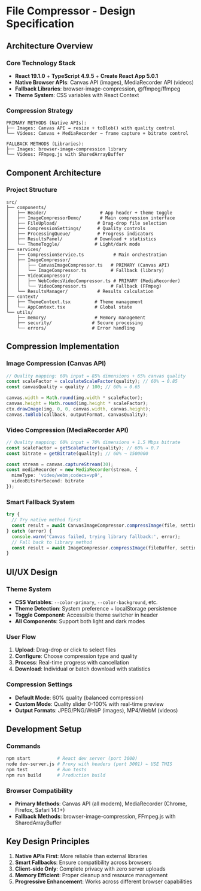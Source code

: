 # File Compressor - Design Specification

## Architecture Overview

### Core Technology Stack
- **React 19.1.0** + **TypeScript 4.9.5** + **Create React App 5.0.1**
- **Native Browser APIs**: Canvas API (images), MediaRecorder API (videos)
- **Fallback Libraries**: browser-image-compression, @ffmpeg/ffmpeg
- **Theme System**: CSS variables with React Context

### Compression Strategy
```
PRIMARY METHODS (Native APIs):
├── Images: Canvas API → resize + toBlob() with quality control
└── Videos: Canvas + MediaRecorder → frame capture + bitrate control

FALLBACK METHODS (Libraries):
├── Images: browser-image-compression library
└── Videos: FFmpeg.js with SharedArrayBuffer
```

## Component Architecture

### Project Structure
```
src/
├── components/
│   ├── Header/                    # App header + theme toggle
│   ├── ImageCompressorDemo/       # Main compression interface
│   ├── FileUpload/               # Drag-drop file selection
│   ├── CompressionSettings/      # Quality controls
│   ├── ProcessingQueue/          # Progress indicators
│   ├── ResultsPanel/            # Download + statistics
│   └── ThemeToggle/             # Light/dark mode
├── services/
│   ├── CompressionService.ts           # Main orchestration
│   ├── ImageCompressor/
│   │   ├── CanvasImageCompressor.ts   # PRIMARY (Canvas API)
│   │   └── ImageCompressor.ts         # Fallback (library)
│   ├── VideoCompressor/
│   │   ├── WebCodecsVideoCompressor.ts # PRIMARY (MediaRecorder)
│   │   └── VideoCompressor.ts         # Fallback (FFmpeg)
│   └── ResultsManager/           # Results calculation
├── context/
│   ├── ThemeContext.tsx         # Theme management
│   └── AppContext.tsx           # Global state
└── utils/
    ├── memory/                  # Memory management
    ├── security/               # Secure processing
    └── errors/                 # Error handling
```

## Compression Implementation

### Image Compression (Canvas API)
```typescript
// Quality mapping: 60% input = 85% dimensions + 65% canvas quality
const scaleFactor = calculateScaleFactor(quality); // 60% → 0.85
const canvasQuality = quality / 100; // 60% → 0.65

canvas.width = Math.round(img.width * scaleFactor);
canvas.height = Math.round(img.height * scaleFactor);
ctx.drawImage(img, 0, 0, canvas.width, canvas.height);
canvas.toBlob(callback, outputFormat, canvasQuality);
```

### Video Compression (MediaRecorder API)
```typescript
// Quality mapping: 60% input = 70% dimensions + 1.5 Mbps bitrate
const scaleFactor = getScaleFactor(quality); // 60% → 0.7
const bitrate = getBitrate(quality); // 60% → 1500000

const stream = canvas.captureStream(30);
const mediaRecorder = new MediaRecorder(stream, {
  mimeType: 'video/webm;codecs=vp9',
  videoBitsPerSecond: bitrate
});
```

### Smart Fallback System
```typescript
try {
  // Try native method first
  const result = await CanvasImageCompressor.compressImage(file, settings);
} catch (error) {
  console.warn('Canvas failed, trying library fallback:', error);
  // Fall back to library method
  const result = await ImageCompressor.compressImage(fileBuffer, settings);
}
```

## UI/UX Design

### Theme System
- **CSS Variables**: `--color-primary`, `--color-background`, etc.
- **Theme Detection**: System preference + localStorage persistence
- **Toggle Component**: Accessible theme switcher in header
- **All Components**: Support both light and dark modes

### User Flow
1. **Upload**: Drag-drop or click to select files
2. **Configure**: Choose compression type and quality
3. **Process**: Real-time progress with cancellation
4. **Download**: Individual or batch download with statistics

### Compression Settings
- **Default Mode**: 60% quality (balanced compression)
- **Custom Mode**: Quality slider 0-100% with real-time preview
- **Output Formats**: JPEG/PNG/WebP (images), MP4/WebM (videos)

## Development Setup

### Commands
```bash
npm start          # React dev server (port 3000)
node dev-server.js # Proxy with headers (port 3001) ← USE THIS
npm test           # Run tests
npm run build      # Production build
```

### Browser Compatibility
- **Primary Methods**: Canvas API (all modern), MediaRecorder (Chrome, Firefox, Safari 14.1+)
- **Fallback Methods**: browser-image-compression, FFmpeg.js with SharedArrayBuffer

## Key Design Principles

1. **Native APIs First**: More reliable than external libraries
2. **Smart Fallbacks**: Ensure compatibility across browsers
3. **Client-side Only**: Complete privacy with zero server uploads
4. **Memory Efficient**: Proper cleanup and resource management
5. **Progressive Enhancement**: Works across different browser capabilities